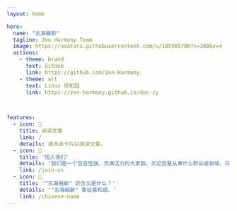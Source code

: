 ```yaml
---
layout: home

hero:
  name: "志海融新"
  tagline: Zen Harmony Team
  image: https://avatars.githubusercontent.com/u/185505786?s=200&v=4
  actions:
    - theme: brand
      text: GitHub
      link: https://github.com/Zen-Harmony
    - theme: alt
      text: Linux 觅知园
      link: https://zen-harmony.github.io/doc-zy
    


features:
  - icon: 📖
    title: 阅读文章
    link: /
    details: 请点击卡片以阅读文章。
  - icon: 🚀
    title: '加入我们'
    details: '我们是一个包容性强、充满活力的大家庭，无论您是从事什么职业或领域，只要您热爱学习、乐于分享、遵守法律法规和团队规则，都可以成为我们的一员。'
    link: /join-us
  - icon: 🤔
    title: '"志海融新" 的含义是什么？'
    details: '"志海融新" 象征着和谐。'
    link: /chinese-name
---
```


